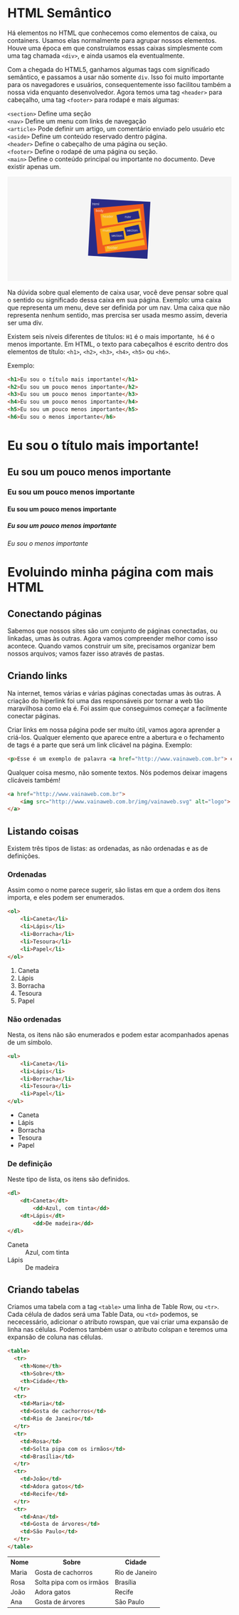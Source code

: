 # HTML Semântico

Há elementos no HTML que conhecemos como elementos de caixa, ou containers. Usamos elas normalmente para agrupar nossos elementos. Houve uma época em que construíamos essas caixas simplesmente com uma tag chamada `<div>`, e ainda usamos ela eventualmente.

Com a chegada do HTML5, ganhamos algumas tags com significado semântico, e passamos a usar não somente `div`. Isso foi muito  importante para os navegadores e usuários, consequentemente isso facilitou também a nossa vida enquanto desenvolvedor. Agora temos uma tag `<header>` para cabeçalho, uma tag `<footer>` para rodapé e mais algumas:

`<section>` Define uma seção<br>
`<nav>` Define um menu com links de navegação<br>
`<article>` Pode definir um artigo, um comentário enviado pelo usuário etc<br>
`<aside>` Define um conteúdo reservado dentro página.<br>
`<header>` Define o cabeçalho de uma página ou seção.<br>
`<footer>` Define o rodapé de uma página ou seção. <br>
`<main>` Define o conteúdo principal ou importante no documento. Deve existir apenas um.<br>

![asset](01.png)

Na dúvida sobre qual elemento de caixa usar, você deve pensar sobre qual o sentido ou significado dessa caixa em sua página. Exemplo: uma caixa que representa um menu, deve ser definida por um nav. Uma caixa que não representa nenhum sentido, mas prercisa ser usada mesmo assim, deveria ser uma div.

Existem seis níveis diferentes de títulos: `H1` é o mais importante,` h6` é o menos importante. Em HTML, o texto para cabeçalhos é escrito dentro dos elementos de título: `<h1>`, `<h2>`, `<h3>`, `<h4>`, `<h5>` ou `<h6>`.

Exemplo:

```html
<h1>Eu sou o título mais importante!</h1>
<h2>Eu sou um pouco menos importante</h2>
<h3>Eu sou um pouco menos importante</h3>
<h4>Eu sou um pouco menos importante</h4>
<h5>Eu sou um pouco menos importante</h5>
<h6>Eu sou o menos importante</h6>
```

<h1>Eu sou o título mais importante!</h1>
<h2>Eu sou um pouco menos importante</h2>
<h3>Eu sou um pouco menos importante</h3>
<h4>Eu sou um pouco menos importante</h4>
<h5>Eu sou um pouco menos importante</h5>
<h6>Eu sou o menos importante</h6>

# Evoluindo minha página com mais HTML

## Conectando páginas

Sabemos que nossos sites são um conjunto de páginas conectadas, ou linkadas, umas às outras. Agora vamos compreender melhor como isso acontece. Quando vamos construir um site, precisamos organizar bem nossos arquivos; vamos fazer isso através de pastas.

## Criando links

Na internet, temos várias e várias páginas conectadas umas às outras. A criação do hiperlink foi uma das responsáveis por tornar a web tão maravilhosa como ela é. Foi assim que conseguimos começar a facilmente conectar páginas. 

Criar links em nossa página pode ser muito útil, vamos agora aprender a criá-los. Qualquer elemento que aparece entre a abertura e o fechamento de tags <a> é a parte que será um link clicável na página. Exemplo:

```html
<p>Esse é um exemplo de palavra <a href="http://www.vainaweb.com.br"> clicável </a>.</p>
```

Qualquer coisa mesmo, não somente textos. Nós podemos deixar imagens clicáveis também!

```html
<a href="http://www.vainaweb.com.br">
    <img src="http://www.vainaweb.com.br/img/vainaweb.svg" alt="logo">
</a>
```

## Listando coisas

Existem três tipos de listas: as ordenadas, as não ordenadas e as de definições.

### Ordenadas

Assim como o nome parece sugerir, são listas em que a ordem dos itens importa, e eles podem ser enumerados.

```html
<ol>
    <li>Caneta</li>
    <li>Lápis</li>
    <li>Borracha</li>
    <li>Tesoura</li>
    <li>Papel</li>
</ol>
```

<ol>
    <li>Caneta</li>
    <li>Lápis</li>
    <li>Borracha</li>
    <li>Tesoura</li>
    <li>Papel</li>
</ol>

### Não ordenadas

Nesta, os itens não são enumerados e podem estar acompanhados apenas de um símbolo.

```html
<ul>
    <li>Caneta</li>
    <li>Lápis</li>
    <li>Borracha</li>
    <li>Tesoura</li>
    <li>Papel</li>
</ul>
```
<ul>
    <li>Caneta</li>
    <li>Lápis</li>
    <li>Borracha</li>
    <li>Tesoura</li>
    <li>Papel</li>
</ul>

### De definição

Neste tipo de lista, os itens são definidos.

```html
<dl>
    <dt>Caneta</dt>
        <dd>Azul, com tinta</dd>
    <dt>Lápis</dt>
        <dd>De madeira</dd>
</dl>
```

<dl>
    <dt>Caneta</dt>
        <dd>Azul, com tinta</dd>
    <dt>Lápis</dt>
        <dd>De madeira</dd>
</dl>

## Criando tabelas

Criamos uma tabela com a tag `<table>` uma linha de Table Row, ou `<tr>`. Cada célula de dados será uma Table Data, ou `<td>` podemos, se nececessário, adicionar o atributo rowspan, que vai criar uma expansão de linha nas células. Podemos também usar o atributo colspan e teremos uma expansão de coluna nas células.

```html
<table>
  <tr>
    <th>Nome</th>
    <th>Sobre</th>
    <th>Cidade</th>
  </tr>
  <tr>
    <td>Maria</td>
    <td>Gosta de cachorros</td>
    <td>Rio de Janeiro</td>
  </tr>
  <tr>
    <td>Rosa</td>
    <td>Solta pipa com os irmãos</td>
    <td>Brasília</td>
  </tr>
  <tr>
    <td>João</td>
    <td>Adora gatos</td>
    <td>Recife</td>
  </tr>
  <tr>
    <td>Ana</td>
    <td>Gosta de árvores</td>
    <td>São Paulo</td>
  </tr>    
</table>
```
<table>
  <tr>
    <th>Nome</th>
    <th>Sobre</th>
    <th>Cidade</th>
  </tr>
  <tr>
    <td>Maria</td>
    <td>Gosta de cachorros</td>
    <td>Rio de Janeiro</td>
  </tr>
  <tr>
    <td>Rosa</td>
    <td>Solta pipa com os irmãos</td>
    <td>Brasília</td>
  </tr>
  <tr>
    <td>João</td>
    <td>Adora gatos</td>
    <td>Recife</td>
  </tr>
  <tr>
    <td>Ana</td>
    <td>Gosta de árvores</td>
    <td>São Paulo</td>
  </tr>    
</table>

